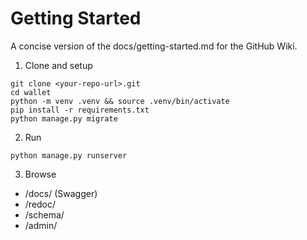 # Getting Started

A concise version of the docs/getting-started.md for the GitHub Wiki.

1) Clone and setup
```
git clone <your-repo-url>.git
cd wallet
python -m venv .venv && source .venv/bin/activate
pip install -r requirements.txt
python manage.py migrate
```

2) Run
```
python manage.py runserver
```

3) Browse
- /docs/ (Swagger)
- /redoc/
- /schema/
- /admin/
